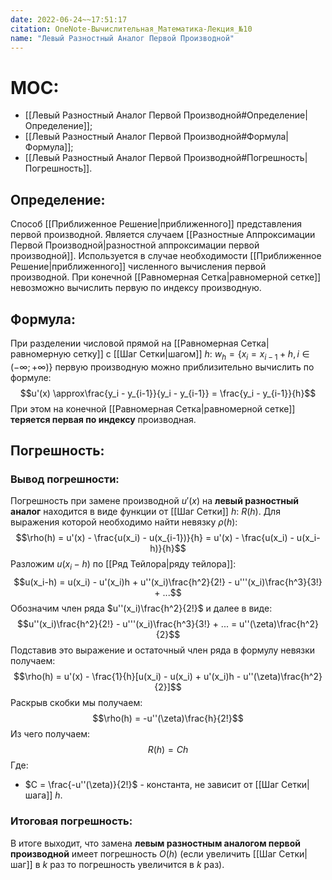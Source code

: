 ```yaml
---
date: 2022-06-24~~17:51:17
citation: OneNote-Вычислительная_Математика-Лекция_№10
name: "Левый Разностный Аналог Первой Производной"
---
```

# MOC:
- [[Левый Разностный Аналог Первой Производной#Определение|Определение]];
- [[Левый Разностный Аналог Первой Производной#Формула|Формула]];
- [[Левый Разностный Аналог Первой Производной#Погрешность|Погрешность]].

## Определение:
Способ [[Приближенное Решение|приближенного]] представления первой производной.
Является случаем [[Разностные Аппроксимации Первой Производной|разностной аппроксимации первой производной]].
Используется в случае необходимости [[Приближенное Решение|приближенного]] численного вычисления первой производной.
При конечной [[Равномерная Сетка|равномерной сетке]] невозможно вычислить первую по индексу производную.

## Формула:
При разделении числовой прямой на [[Равномерная Сетка|равномерную сетку]] с [[Шаг Сетки|шагом]] $h$: $w_h = \{x_i = x_{i-1} + h,i \in (-\infty; +\infty)\}$ первую производную можно приблизительно вычислить по формуле: $$u'(x) \approx\frac{y_i - y_{i-1}}{y_i - y_{i-1}} = \frac{y_i - y_{i-1}}{h}$$При этом на конечной [[Равномерная Сетка|равномерной сетке]] **теряется первая по индексу** производная.

## Погрешность:
### Вывод погрешности:
Погрешность при замене производной $u'(x)$ на **левый разностный аналог** находится в виде функции от [[Шаг Сетки]] $h$: $R(h)$.
Для выражения которой необходимо найти невязку $\rho(h)$:
$$\rho(h) = u'(x) - \frac{u(x_i) - u(x_{i-1})}{h} = u'(x) - \frac{u(x_i) - u(x_i-h)}{h}$$Разложим $u(x_i - h)$ по [[Ряд Тейлора|ряду тейлора]]:
$$u(x_i-h) = u(x_i) - u'(x_i)h + u''(x_i)\frac{h^2}{2!} - u'''(x_i)\frac{h^3}{3!} + ...$$
Обозначим член ряда $u''(x_i)\frac{h^2}{2!}$ и далее в виде: $$u''(x_i)\frac{h^2}{2!} - u'''(x_i)\frac{h^3}{3!} + ... = u''(\zeta)\frac{h^2}{2}$$
Подставив это выражение и остаточный член ряда в формулу невязки получаем: $$\rho(h) = u'(x) - \frac{1}{h}[u(x_i) - u(x_i) + u'(x_i)h - u''(\zeta)\frac{h^2}{2}]$$
Раскрыв скобки мы получаем: $$\rho(h) = -u''(\zeta)\frac{h}{2!}$$
Из чего получаем: $$R(h) = Ch$$Где:
- $C = \frac{-u''(\zeta)}{2!}$ - константа, не зависит от [[Шаг Сетки|шага]] $h$.

### Итоговая погрешность:
В итоге выходит, что замена **левым разностным аналогом первой производной** имеет погрешность $O(h)$ (если увеличить [[Шаг Сетки|шаг]] в $k$ раз то погрешность увеличится в $k$ раз).



